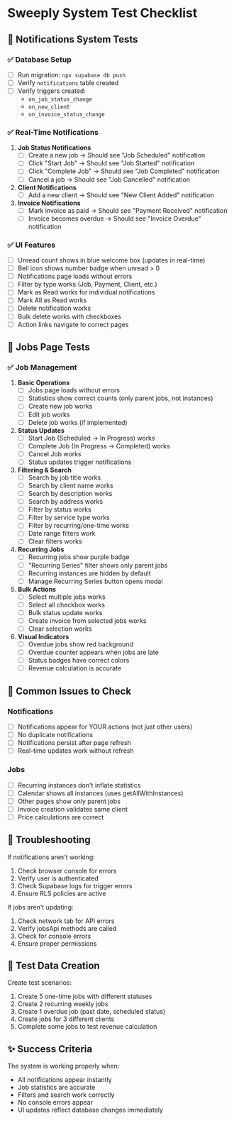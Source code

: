 # Sweeply System Test Checklist

## 🔔 Notifications System Tests

### ✅ Database Setup
- [ ] Run migration: `npx supabase db push`
- [ ] Verify `notifications` table created
- [ ] Verify triggers created:
  - `on_job_status_change`
  - `on_new_client`
  - `on_invoice_status_change`

### ✅ Real-Time Notifications
1. **Job Status Notifications**
   - [ ] Create a new job → Should see "Job Scheduled" notification
   - [ ] Click "Start Job" → Should see "Job Started" notification
   - [ ] Click "Complete Job" → Should see "Job Completed" notification
   - [ ] Cancel a job → Should see "Job Cancelled" notification

2. **Client Notifications**
   - [ ] Add a new client → Should see "New Client Added" notification

3. **Invoice Notifications**
   - [ ] Mark invoice as paid → Should see "Payment Received" notification
   - [ ] Invoice becomes overdue → Should see "Invoice Overdue" notification

### ✅ UI Features
- [ ] Unread count shows in blue welcome box (updates in real-time)
- [ ] Bell icon shows number badge when unread > 0
- [ ] Notifications page loads without errors
- [ ] Filter by type works (Job, Payment, Client, etc.)
- [ ] Mark as Read works for individual notifications
- [ ] Mark All as Read works
- [ ] Delete notification works
- [ ] Bulk delete works with checkboxes
- [ ] Action links navigate to correct pages

## 💼 Jobs Page Tests

### ✅ Job Management
1. **Basic Operations**
   - [ ] Jobs page loads without errors
   - [ ] Statistics show correct counts (only parent jobs, not instances)
   - [ ] Create new job works
   - [ ] Edit job works
   - [ ] Delete job works (if implemented)

2. **Status Updates**
   - [ ] Start Job (Scheduled → In Progress) works
   - [ ] Complete Job (In Progress → Completed) works
   - [ ] Cancel Job works
   - [ ] Status updates trigger notifications

3. **Filtering & Search**
   - [ ] Search by job title works
   - [ ] Search by client name works
   - [ ] Search by description works
   - [ ] Search by address works
   - [ ] Filter by status works
   - [ ] Filter by service type works
   - [ ] Filter by recurring/one-time works
   - [ ] Date range filters work
   - [ ] Clear filters works

4. **Recurring Jobs**
   - [ ] Recurring jobs show purple badge
   - [ ] "Recurring Series" filter shows only parent jobs
   - [ ] Recurring instances are hidden by default
   - [ ] Manage Recurring Series button opens modal

5. **Bulk Actions**
   - [ ] Select multiple jobs works
   - [ ] Select all checkbox works
   - [ ] Bulk status update works
   - [ ] Create invoice from selected jobs works
   - [ ] Clear selection works

6. **Visual Indicators**
   - [ ] Overdue jobs show red background
   - [ ] Overdue counter appears when jobs are late
   - [ ] Status badges have correct colors
   - [ ] Revenue calculation is accurate

## 🐛 Common Issues to Check

### Notifications
- [ ] Notifications appear for YOUR actions (not just other users)
- [ ] No duplicate notifications
- [ ] Notifications persist after page refresh
- [ ] Real-time updates work without refresh

### Jobs
- [ ] Recurring instances don't inflate statistics
- [ ] Calendar shows all instances (uses getAllWithInstances)
- [ ] Other pages show only parent jobs
- [ ] Invoice creation validates same client
- [ ] Price calculations are correct

## 🔧 Troubleshooting

If notifications aren't working:
1. Check browser console for errors
2. Verify user is authenticated
3. Check Supabase logs for trigger errors
4. Ensure RLS policies are active

If jobs aren't updating:
1. Check network tab for API errors
2. Verify jobsApi methods are called
3. Check for console errors
4. Ensure proper permissions

## 📝 Test Data Creation

Create test scenarios:
1. Create 5 one-time jobs with different statuses
2. Create 2 recurring weekly jobs
3. Create 1 overdue job (past date, scheduled status)
4. Create jobs for 3 different clients
5. Complete some jobs to test revenue calculation

## ✨ Success Criteria

The system is working properly when:
- All notifications appear instantly
- Job statistics are accurate
- Filters and search work correctly
- No console errors appear
- UI updates reflect database changes immediately 